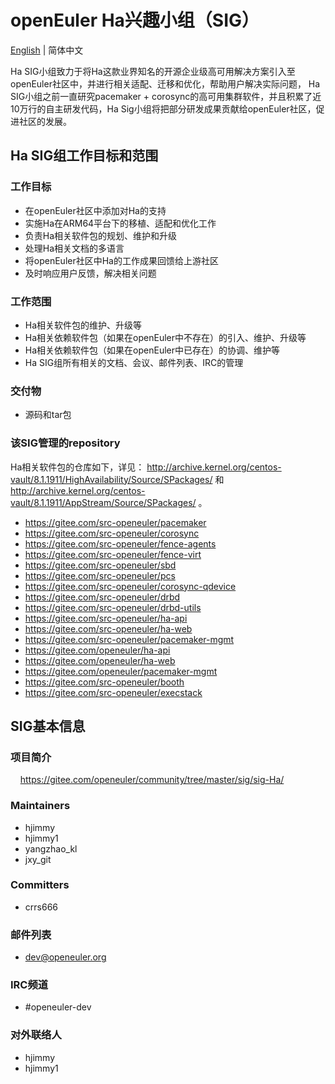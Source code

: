 # openEuler Ha兴趣小组（SIG）
[English](./sig-Ha.md) | 简体中文

Ha SIG小组致力于将Ha这款业界知名的开源企业级高可用解决方案引入至openEuler社区中，并进行相关适配、迁移和优化，帮助用户解决实际问题， Ha SIG小组之前一直研究pacemaker + corosync的高可用集群软件，并且积累了近10万行的自主研发代码，Ha Sig小组将把部分研发成果贡献给openEuler社区，促进社区的发展。


## Ha SIG组工作目标和范围

### 工作目标

- 在openEuler社区中添加对Ha的支持
- 实施Ha在ARM64平台下的移植、适配和优化工作
- 负责Ha相关软件包的规划、维护和升级
- 处理Ha相关文档的多语言
- 将openEuler社区中Ha的工作成果回馈给上游社区
- 及时响应用户反馈，解决相关问题


### 工作范围

- Ha相关软件包的维护、升级等
- Ha相关依赖软件包（如果在openEuler中不存在）的引入、维护、升级等
- Ha相关依赖软件包（如果在openEuler中已存在）的协调、维护等
- Ha SIG组所有相关的文档、会议、邮件列表、IRC的管理


### 交付物

- 源码和tar包


### 该SIG管理的repository

Ha相关软件包的仓库如下，详见： http://archive.kernel.org/centos-vault/8.1.1911/HighAvailability/Source/SPackages/ 和 http://archive.kernel.org/centos-vault/8.1.1911/AppStream/Source/SPackages/ 。

- https://gitee.com/src-openeuler/pacemaker
- https://gitee.com/src-openeuler/corosync
- https://gitee.com/src-openeuler/fence-agents
- https://gitee.com/src-openeuler/fence-virt
- https://gitee.com/src-openeuler/sbd
- https://gitee.com/src-openeuler/pcs
- https://gitee.com/src-openeuler/corosync-qdevice
- https://gitee.com/src-openeuler/drbd
- https://gitee.com/src-openeuler/drbd-utils
- https://gitee.com/src-openeuler/ha-api
- https://gitee.com/src-openeuler/ha-web
- https://gitee.com/src-openeuler/pacemaker-mgmt
- https://gitee.com/openeuler/ha-api
- https://gitee.com/openeuler/ha-web
- https://gitee.com/openeuler/pacemaker-mgmt
- https://gitee.com/src-openeuler/booth
- https://gitee.com/src-openeuler/execstack

## SIG基本信息

### 项目简介
    https://gitee.com/openeuler/community/tree/master/sig/sig-Ha/

### Maintainers
- hjimmy
- hjimmy1
- yangzhao_kl
- jxy_git

### Committers
- crrs666

### 邮件列表
- dev@openeuler.org

### IRC频道
- #openeuler-dev

### 对外联络人
- hjimmy
- hjimmy1
